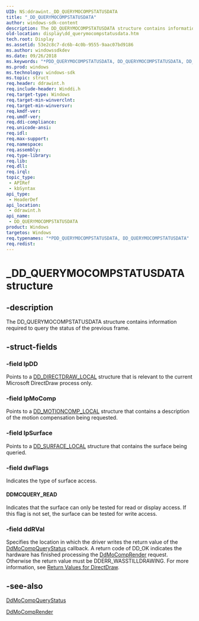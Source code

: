 ```yaml
---
UID: NS:ddrawint._DD_QUERYMOCOMPSTATUSDATA
title: "_DD_QUERYMOCOMPSTATUSDATA"
author: windows-sdk-content
description: The DD_QUERYMOCOMPSTATUSDATA structure contains information required to query the status of the previous frame.
old-location: display\dd_querymocompstatusdata.htm
tech.root: Display
ms.assetid: 53e2c8c7-dc6b-4c0b-9555-9aac07bd9186
ms.author: windowssdkdev
ms.date: 09/26/2018
ms.keywords: "*PDD_QUERYMOCOMPSTATUSDATA, DD_QUERYMOCOMPSTATUSDATA, DD_QUERYMOCOMPSTATUSDATA structure [Display Devices], _DD_QUERYMOCOMPSTATUSDATA, ddrawint/DD_QUERYMOCOMPSTATUSDATA, ddstrcts_d8a10a3c-886c-4cef-b4a0-2db5f4c45927.xml, display.dd_querymocompstatusdata"
ms.prod: windows
ms.technology: windows-sdk
ms.topic: struct
req.header: ddrawint.h
req.include-header: Winddi.h
req.target-type: Windows
req.target-min-winverclnt: 
req.target-min-winversvr: 
req.kmdf-ver: 
req.umdf-ver: 
req.ddi-compliance: 
req.unicode-ansi: 
req.idl: 
req.max-support: 
req.namespace: 
req.assembly: 
req.type-library: 
req.lib: 
req.dll: 
req.irql: 
topic_type:
 - APIRef
 - kbSyntax
api_type:
 - HeaderDef
api_location:
 - ddrawint.h
api_name:
 - DD_QUERYMOCOMPSTATUSDATA
product: Windows
targetos: Windows
req.typenames: "*PDD_QUERYMOCOMPSTATUSDATA, DD_QUERYMOCOMPSTATUSDATA"
req.redist: 
---
```


# _DD_QUERYMOCOMPSTATUSDATA structure


## -description


The DD_QUERYMOCOMPSTATUSDATA structure contains information required to query the status of the previous frame. 


## -struct-fields




### -field lpDD

Points to a <a href="https://msdn.microsoft.com/58e378b7-863a-46d4-91cb-904ed4e892a3">DD_DIRECTDRAW_LOCAL</a> structure that is relevant to the current Microsoft DirectDraw process only.


### -field lpMoComp

Points to a <a href="https://msdn.microsoft.com/41cde03a-f9da-4701-a0df-0dba0c17ba26">DD_MOTIONCOMP_LOCAL</a> structure that contains a description of the motion compensation being requested.


### -field lpSurface

Points to a <a href="https://msdn.microsoft.com/45a41cec-0257-4e26-809d-c2fc4c247328">DD_SURFACE_LOCAL</a> structure that contains the surface being queried. 


### -field dwFlags

Indicates the type of surface access.





#### DDMCQUERY_READ

Indicates that the surface can only be tested for read or display access. If this flag is not set, the surface can be tested for write access.


### -field ddRVal

Specifies the location in which the driver writes the return value of the <a href="https://msdn.microsoft.com/af62d169-665a-43d2-ac0c-cc8ce6ce42d0">DdMoCompQueryStatus</a> callback. A return code of DD_OK indicates the hardware has finished processing the <a href="https://msdn.microsoft.com/d88f2c7e-e3e5-4444-836c-a45d52c86e54">DdMoCompRender</a> request. Otherwise the return value must be DDERR_WASSTILLDRAWING. For more information, see <a href="https://msdn.microsoft.com/da4cc7d7-6826-48aa-96c6-004e31fc3e3e">Return Values for DirectDraw</a>.


## -see-also




<a href="https://msdn.microsoft.com/af62d169-665a-43d2-ac0c-cc8ce6ce42d0">DdMoCompQueryStatus</a>



<a href="https://msdn.microsoft.com/d88f2c7e-e3e5-4444-836c-a45d52c86e54">DdMoCompRender</a>
 

 


